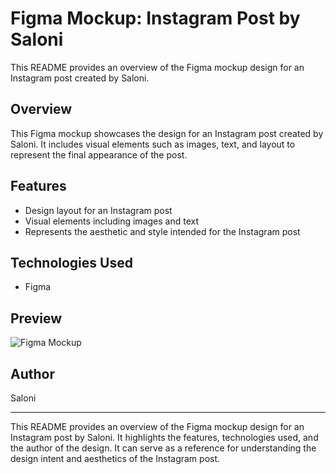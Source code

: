 # Figma Mockup: Instagram Post by Saloni

This README provides an overview of the Figma mockup design for an Instagram post created by Saloni.

## Overview

This Figma mockup showcases the design for an Instagram post created by Saloni. It includes visual elements such as images, text, and layout to represent the final appearance of the post.

## Features

- Design layout for an Instagram post
- Visual elements including images and text
- Represents the aesthetic and style intended for the Instagram post

## Technologies Used

- Figma

## Preview

![Figma Mockup](link-to-image)

## Author

Saloni

---

This README provides an overview of the Figma mockup design for an Instagram post by Saloni. It highlights the features, technologies used, and the author of the design. It can serve as a reference for understanding the design intent and aesthetics of the Instagram post.
